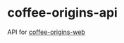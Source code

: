 # coffee-origins-api
API for <a href="https://github.com/saxonhouse/coffee-origins-web"> coffee-origins-web </a>

